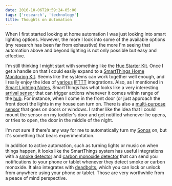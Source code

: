 ```yaml
---
date: 2016-10-06T20:59:24-05:00
tags: ['research', 'technology']
title: Thoughts on Automation
---
```


When I first started looking at home automation I was just looking into smart lighting options. However, the more I look into some of the available options (my research has been far from exhaustive) the more I'm seeing that automation above and beyond lighting is not only possible but easy and effective.

I'm still thinking I might start with something like the [Hue Starter Kit](http://www2.meethue.com/en-us/productdetail/philips-hue-white-and-color-ambiance-starter-kit-a19). Once I get a handle on that I could easily expand to a [SmartThings Home Monitoring Kit](https://shop.smartthings.com/#!/kits/samsung-smartthings-home-monitoring-kit). Seems like the systems can work together well enough, and I really enjoy the idea of [various](https://ifttt.com/hue) [IFTTT](https://ifttt.com/smartthings) integrations. Also, as I mentioned in [Smart Lighting Notes](/vignettes/smart-lighting-notes), SmartThings has what looks like a very interesting [arrival sensor](https://shop.smartthings.com/#!/products/samsung-smartthings-arrival-sensor) that can trigger actions whenever it comes within range of the [hub](https://shop.smartthings.com/#!/products/samsung-smartthings-hub). For instance, when I come in the front door (or just approach the front door) the lights in my house can turn on. There is also a [multi-purpose sensor](https://www.smartthings.com/works-with-smartthings/sensors/samsung-smartthings-multipurpose-sensor) that goes on doors or windows. I rather like the idea that I could mount the sensor on my toddler's door and get notified whenever he opens, or tries to open, the door in the middle of the night.

I'm not sure if there's any way for me to automatically turn my [Sonos](https://www.sonos.com/en-us/home) on, but it's something that bears experimentation.

In addition to active automation, such as turning lights or music on when things happen, it looks like the SmartThings system has useful integrations with a [smoke detector](https://www.smartthings.com/works-with-smartthings/smoke-detectors-and-alarms/first-alert-smoke-detector-zsmoke) and [carbon monoxide detector](https://www.smartthings.com/works-with-smartthings/smoke-detectors-and-alarms/first-alert-smoke-detector-and-carbon-monoxide-alarm-zcombo) that can send you notifications to your phone or tablet whenever they detect smoke or carbon monoxide. It also integrates with [deadbolts](https://www.smartthings.com/works-with-smartthings/locks/yale-push-button-deadbolt-yrd210), which you can lock or unlock from anywhere using your phone or tablet. Those are very worthwhile from a peace of mind perspective.
